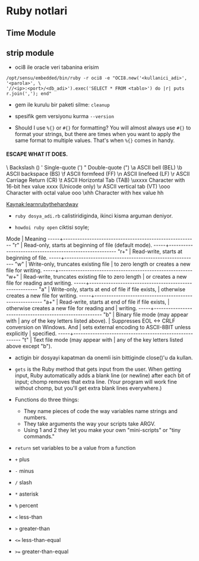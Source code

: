 Ruby notlari
============


Time Module
-----------

strip module
------------


* oci8 ile oracle veri tabanina erisim
```
/opt/sensu/embedded/bin/ruby -r oci8 -e "OCI8.new('<kullanici_adi>', '<parola>', \
'//<ip>:<port>/<db_adi>').exec('SELECT * FROM <tablo>') do |r| puts r.join(','); end"
```

* gem ile kurulu bir paketi silme: `cleanup`
* spesifik gem versiyonu kurma `--version`

* Should I use `%{}` or `#{}` for formatting?  You will almost always use `#{}` to
  format your strings, but there are times when you want to apply the same
  format to multiple values. That's when `%{}` comes in handy.

#### ESCAPE	WHAT IT DOES.
\\	Backslash ()
\'	Single-quote (')
\"	Double-quote (")
\a	ASCII bell (BEL)
\b	ASCII backspace (BS)
\f	ASCII formfeed (FF)
\n	ASCII linefeed (LF)
\r	ASCII Carriage Return (CR)
\t	ASCII Horizontal Tab (TAB)
\uxxxx	Character with 16-bit hex value xxxx (Unicode only)
\v	ASCII vertical tab (VT)
\ooo	Character with octal value ooo
\xhh	Character with hex value hh

[Kaynak:learnrubythehardway](http://learnrubythehardway.org/book/ex10.html)

* `ruby dosya_adi.rb` calistiridiginda, ikinci kisma arguman deniyor.

* `howdoi ruby open` ciktisi soyle;

Mode |  Meaning
-----+--------------------------------------------------------
"r"  |  Read-only, starts at beginning of file  (default mode).
-----+--------------------------------------------------------
"r+" |  Read-write, starts at beginning of file.
-----+--------------------------------------------------------
"w"  |  Write-only, truncates existing file
     |  to zero length or creates a new file for writing.
-----+--------------------------------------------------------
"w+" |  Read-write, truncates existing file to zero length
     |  or creates a new file for reading and writing.
-----+--------------------------------------------------------
"a"  |  Write-only, starts at end of file if file exists,
     |  otherwise creates a new file for writing.
-----+--------------------------------------------------------
"a+" |  Read-write, starts at end of file if file exists,
     |  otherwise creates a new file for reading and
     |  writing.
-----+--------------------------------------------------------
"b"  |  Binary file mode (may appear with
     |  any of the key letters listed above).
     |  Suppresses EOL <-> CRLF conversion on Windows. And
     |  sets external encoding to ASCII-8BIT unless explicitly
     |  specified.
-----+--------------------------------------------------------
"t"  |  Text file mode (may appear with
     |  any of the key letters listed above except "b").


* actigin bir dosyayi kapatman da onemli isin bittiginde close()'u da kullan.

* `gets` is the Ruby method that gets input from the user. When getting input,
  Ruby automatically adds a blank line (or newline) after each bit of input;
  chomp removes that extra line. (Your program will work fine without chomp, but
  you'll get extra blank lines everywhere.)

* Functions do three things:

  - They name pieces of code the way variables name strings and numbers.
  - They take arguments the way your scripts take ARGV.
  - Using 1 and 2 they let you make your own "mini-scripts" or "tiny commands."


* `return` set variables to be a value from a function

* `+`  plus
* `-`  minus
* `/`  slash
* `*`  asterisk
* `%`  percent
* `<`  less-than
* `>`  greater-than
* `<=` less-than-equal
* `>=` greater-than-equal


